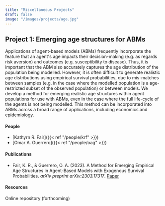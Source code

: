 ```yaml
---
title: "Miscellaneous Projects"
draft: false
image: "/images/projects/age.jpg"
---
```





## Project 1: Emerging age structures for ABMs

Applications of agent-based models (ABMs) frequently incorporate the feature that an agent's age impacts their decision-making (e.g. as regards risk aversion) and outcomes (e.g. susceptibility to disease). 
Thus, it is important that the ABM also accurately captures the age distribution of the population being modelled. However, it is often difficult to generate realistic age distributions using empirical survival probabilities, due to mis-matches between samples (e.g. in the case where the modelled population is a age-restricted subset of the observed population) or between models.
We develop a method for emerging realistic age structures within agent populations for use with ABMs, even in the case where the full life-cycle of the agents is not being modelled.
This method can be incorporated into ABMs across a broad range of applications, including economics and epidemiology.


#### People

* [Kathyrn R. Fair]({{< ref "/people/krf" >}}) 
* [Omar A. Guerrero]({{< ref "/people/oag" >}}) 

#### Publications

* Fair, K. R., & Guerrero, O. A. (2023). A Method for Emerging Empirical Age Structures in Agent-Based Models with Exogenous Survival Probabilities. *arXiv preprint arXiv:2303.17317*. [Paper](https://doi.org/10.48550/arXiv.2303.17317)

#### Resources

Online repository (forthcoming)